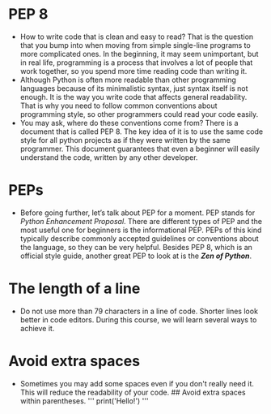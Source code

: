 # PEP 8
 - How to write code that is clean and easy to read? That is the question that you bump into when moving from simple single-line programs to more 
complicated ones. In the beginning, it may seem unimportant, but in real life, programming is a process that involves a lot of people that work together, so you 
spend more time reading code than writing it.
 - Although Python is often more readable than other programming languages because of its minimalistic syntax, just syntax itself is not enough. 
It is the way you write code that affects general readability. That is why you need to follow common conventions about
programming style, so other programmers could read your code easily.
 - You may ask, where do these conventions come from? There is a document that is called PEP 8. The key idea of it is to use the same code
style for all python projects as if they were written by the same programmer. This document guarantees that even a beginner will easily understand the code, written
by any other developer.
# PEPs
 - Before going further, let’s talk about PEP for a moment. PEP stands for *Python Enhancement Proposal*. There are different types of PEP and the most useful one for beginners is the informational PEP. PEPs of this kind typically describe commonly accepted guidelines or conventions about the language, so they can be very helpful. Besides PEP 8, which is an official style guide, another great PEP to look at is the ***Zen of Python***.
 # The length of a line
  - Do not use more than 79 characters in a line of code. Shorter lines look better in code editors. During this course, we will learn several ways to achieve it.
  # Avoid extra spaces
   - Sometimes you may add some spaces even if you don't really need it. This will reduce the readability of your code.
    ## Avoid extra spaces within parentheses.
     '''
     print('Hello!')
      '''
